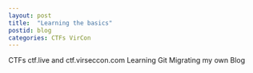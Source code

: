 ```yaml
---
layout: post
title:  "Learning the basics"
postid: blog
categories: CTFs VirCon
---
```


CTFs ctf.live and ctf.virseccon.com
Learning Git
Migrating my own Blog

